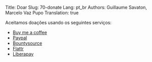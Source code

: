 Title: Doar
Slug: 70-donate
Lang: pt_br
Authors: Guillaume Savaton, Marcelo Vaz Pupo
Translation: true

Aceitamos doações usando os seguintes serviços:

* [Buy me a coffee](https://www.buymeacoffee.com/THtbNvnqE)
* [Paypal](https://www.paypal.me/guillaumesavaton)
* [Bountysource](https://www.bountysource.com/teams/sozi)
* [Flattr](https://flattr.com/submit/auto?fid=4lz3lv&url=http://sozi.baierouge.fr/)
* [Liberapay](https://liberapay.com/aumouvantsillage/donate)
